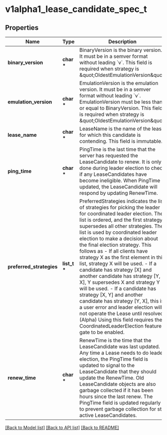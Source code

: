 # v1alpha1_lease_candidate_spec_t

## Properties
Name | Type | Description | Notes
------------ | ------------- | ------------- | -------------
**binary_version** | **char \*** | BinaryVersion is the binary version. It must be in a semver format without leading &#x60;v&#x60;. This field is required when strategy is \&quot;OldestEmulationVersion\&quot; | [optional] 
**emulation_version** | **char \*** | EmulationVersion is the emulation version. It must be in a semver format without leading &#x60;v&#x60;. EmulationVersion must be less than or equal to BinaryVersion. This field is required when strategy is \&quot;OldestEmulationVersion\&quot; | [optional] 
**lease_name** | **char \*** | LeaseName is the name of the lease for which this candidate is contending. This field is immutable. | 
**ping_time** | **char \*** | PingTime is the last time that the server has requested the LeaseCandidate to renew. It is only done during leader election to check if any LeaseCandidates have become ineligible. When PingTime is updated, the LeaseCandidate will respond by updating RenewTime. | [optional] 
**preferred_strategies** | **list_t \*** | PreferredStrategies indicates the list of strategies for picking the leader for coordinated leader election. The list is ordered, and the first strategy supersedes all other strategies. The list is used by coordinated leader election to make a decision about the final election strategy. This follows as - If all clients have strategy X as the first element in this list, strategy X will be used. - If a candidate has strategy [X] and another candidate has strategy [Y, X], Y supersedes X and strategy Y   will be used. - If a candidate has strategy [X, Y] and another candidate has strategy [Y, X], this is a user error and leader   election will not operate the Lease until resolved. (Alpha) Using this field requires the CoordinatedLeaderElection feature gate to be enabled. | 
**renew_time** | **char \*** | RenewTime is the time that the LeaseCandidate was last updated. Any time a Lease needs to do leader election, the PingTime field is updated to signal to the LeaseCandidate that they should update the RenewTime. Old LeaseCandidate objects are also garbage collected if it has been hours since the last renew. The PingTime field is updated regularly to prevent garbage collection for still active LeaseCandidates. | [optional] 

[[Back to Model list]](../README.md#documentation-for-models) [[Back to API list]](../README.md#documentation-for-api-endpoints) [[Back to README]](../README.md)


